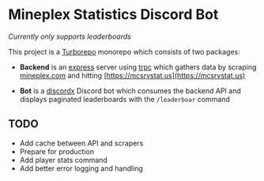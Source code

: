 # Mineplex Statistics Discord Bot

*Currently only supports leaderboards*

This project is a [Turborepo](https://turbo.build/repo) monorepo which consists of two packages:

- **Backend** is an [express](https://expressjs.com) server using [trpc](https://trpc.io) which gathers data by scraping [mineplex.com](https://www.mineplex.com/home/) and hitting [https://mcsrvstat.us](https://mcsrvstat.us)

- **Bot** is a [discordx](https://discordx.js.org) Discord bot which consumes the backend API and displays paginated leaderboards with the `/leaderboar` command

## TODO

- Add cache between API and scrapers
- Prepare for production
- Add player stats command
- Add better error logging and handling
